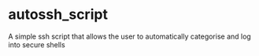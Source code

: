 # autossh_script
A simple ssh script that allows the user to automatically categorise and log into secure shells

